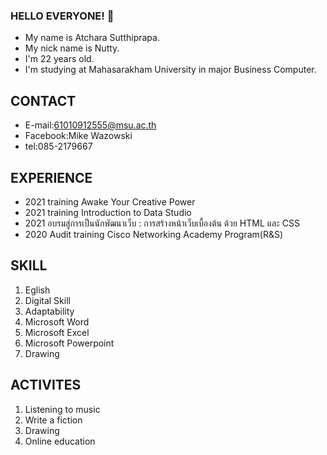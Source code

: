 ### HELLO EVERYONE! 👋
* My name is Atchara  Sutthiprapa.
* My nick name is Nutty.
* I'm 22 years old.
* I'm studying at Mahasarakham University in major Business Computer.
 
## CONTACT
- E-mail:61010912555@msu.ac.th
- Facebook:Mike Wazowski
- tel:085-2179667

## EXPERIENCE
- 2021 training Awake Your Creative Power
- 2021 training Introduction to Data Studio
-    2021 อบรมสู่การเป็นนักพัฒนาเว็บ : การสร้างหน้าเว็บเบื้องต้น ด้วย HTML และ CSS
- 2020 Audit training Cisco Networking Academy Program(R&S)

## SKILL
1. Eglish
2. Digital Skill
3. Adaptability
4. Microsoft Word
5. Microsoft Excel
6. Microsoft Powerpoint
7. Drawing

## ACTIVITES
1. Listening to music
2. Write a fiction
3. Drawing
4. Online education

<!--
**AtcharaBC61/AtcharaBC61** is a ✨ _special_ ✨ repository because its `README.md` (this file) appears on your GitHub profile.

Here are some ideas to get you started:

- 🔭 I’m currently working on ...
- 🌱 I’m currently learning ...
- 👯 I’m looking to collaborate on ...
- 🤔 I’m looking for help with ...
- 💬 Ask me about ...
- 📫 How to reach me: ...
- 😄 Pronouns: ...
- ⚡ Fun fact: ...
-->
